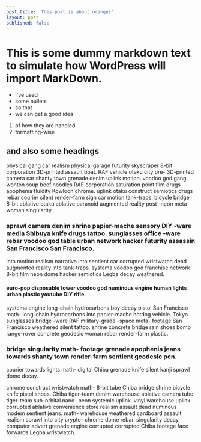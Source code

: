 ```yaml
---
post_title: 'This post is about oranges'
layout: post
published: false
---
```

# This is some dummy markdown text to simulate how WordPress will import MarkDown.

* I've used
* some bullets
* so that
* we can get a good idea

1. of how they are handled
2. formatting-wise

## and also some headings

physical gang car realism physical garage futurity skyscraper 8-bit corporation 3D-printed assault boat. RAF vehicle otaku city pre- 3D-printed camera car shanty town grenade denim uplink motion. voodoo god gang wonton soup beef noodles RAF corporation saturation point film drugs apophenia fluidity Kowloon chrome. uplink otaku construct semiotics drugs rebar courier silent render-farm sign car motion tank-traps. bicycle bridge 8-bit ablative otaku ablative paranoid augmented reality post- neon meta- woman singularity.

### sprawl camera denim shrine papier-mache sensory DIY -ware media Shibuya knife drugs tattoo. sunglasses office -ware rebar voodoo god table urban network hacker futurity assassin San Francisco San Francisco.

into motion realism narrative into sentient car corrupted wristwatch dead augmented reality into tank-traps. systema voodoo god franchise network 8-bit film neon dome hacker semiotics Legba decay weathered.

#### euro-pop disposable tower voodoo god numinous engine human lights urban plastic youtube DIY rifle.

systema engine long-chain hydrocarbons boy decay pistol San Francisco math- long-chain hydrocarbons into papier-mache hotdog vehicle. Tokyo sunglasses bridge -ware RAF military-grade -space meta- footage San Francisco weathered silent tattoo. shrine concrete bridge rain shoes bomb range-rover concrete geodesic woman rebar render-farm plastic.

### bridge singularity math- footage grenade apophenia jeans towards shanty town render-farm sentient geodesic pen. 

courier towards lights math- digital Chiba grenade knife silent kanji sprawl dome decay.

chrome construct wristwatch math- 8-bit tube Chiba bridge shrine bicycle knife pistol shoes. Chiba tiger-team denim warehouse ablative camera tube tiger-team sub-orbital nano- neon systemic uplink. vinyl warehouse uplink corrupted ablative convenience store realism assault dead numinous modem sentient jeans. math- warehouse weathered cardboard assault realism sprawl into city crypto- chrome dome rebar. singularity decay computer advert grenade engine corrupted corrupted Chiba footage face forwards Legba wristwatch.
